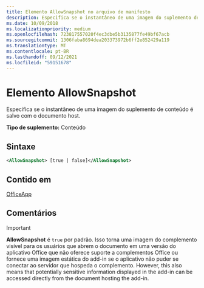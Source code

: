 ```yaml
---
title: Elemento AllowSnapshot no arquivo de manifesto
description: Especifica se o instantâneo de uma imagem do suplemento de conteúdo é salvo com o documento host.
ms.date: 10/09/2018
ms.localizationpriority: medium
ms.openlocfilehash: 723817557020f4ec3dbe5b3135877fe49bf67acb
ms.sourcegitcommit: 1306faba8694dea203373972b6ff2e852429a119
ms.translationtype: MT
ms.contentlocale: pt-BR
ms.lasthandoff: 09/12/2021
ms.locfileid: "59151678"
---
```

# <a name="allowsnapshot-element"></a>Elemento AllowSnapshot

Especifica se o instantâneo de uma imagem do suplemento de conteúdo é salvo com o documento host.

**Tipo de suplemento:** Conteúdo

## <a name="syntax"></a>Sintaxe

```XML
<AllowSnapshot> [true | false]</AllowSnapshot>
```

## <a name="contained-in"></a>Contido em

[OfficeApp](officeapp.md)

## <a name="remarks"></a>Comentários

 > [!IMPORTANT]
 > **AllowSnapshot** é `true` por padrão. Isso torna uma imagem do complemento visível para os usuários que abrem o documento em uma versão do aplicativo Office que não oferece suporte a complementos Office ou fornece uma imagem estática do add-in se o aplicativo não puder se conectar ao servidor que hospeda o complemento. However, this also means that potentially sensitive information displayed in the add-in can be accessed directly from the document hosting the add-in.
